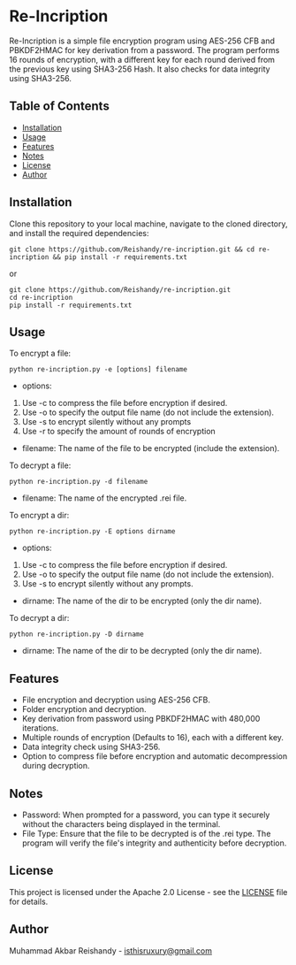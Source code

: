 # Re-Incription

Re-Incription is a simple file encryption program using AES-256 CFB and PBKDF2HMAC for key derivation from a password. The program performs 16 rounds of encryption, with a different key for each round derived from the previous key using SHA3-256 Hash. It also checks for data integrity using SHA3-256.

## Table of Contents
- [Installation](#installation)
- [Usage](#usage)
- [Features](#features)
- [Notes](#notes)
- [License](#license)
- [Author](#author)

## Installation
Clone this repository to your local machine, navigate to the cloned directory, and install the required dependencies:
```
git clone https://github.com/Reishandy/re-incription.git && cd re-incription && pip install -r requirements.txt
```
or
```commandline
git clone https://github.com/Reishandy/re-incription.git
cd re-incription
pip install -r requirements.txt
```


## Usage
To encrypt a file:
```commandline
python re-incription.py -e [options] filename
```
- options:
1. Use -c to compress the file before encryption if desired.
2. Use -o to specify the output file name (do not include the extension).
3. Use -s to encrypt silently without any prompts
4. Use -r to specify the amount of rounds of encryption
- filename: The name of the file to be encrypted (include the extension).

To decrypt a file:
```commandline
python re-incription.py -d filename
```
- filename: The name of the encrypted .rei file.

To encrypt a dir:
```commandline
python re-incription.py -E options dirname
```
- options:
1. Use -c to compress the file before encryption if desired.
2. Use -o to specify the output file name (do not include the extension).
3. Use -s to encrypt silently without any prompts.
- dirname: The name of the dir to be encrypted (only the dir name).

To decrypt a dir:
```commandline
python re-incription.py -D dirname
```
- dirname: The name of the dir to be decrypted (only the dir name).

## Features
- File encryption and decryption using AES-256 CFB.
- Folder encryption and decryption.
- Key derivation from password using PBKDF2HMAC with 480,000 iterations.
- Multiple rounds of encryption (Defaults to 16), each with a different key.
- Data integrity check using SHA3-256.
- Option to compress file before encryption and automatic decompression during decryption.

## Notes
- Password: When prompted for a password, you can type it securely without the characters being displayed in the terminal.
- File Type: Ensure that the file to be decrypted is of the .rei type. The program will verify the file's integrity and authenticity before decryption.

## License
This project is licensed under the Apache 2.0 License - see the [LICENSE](LICENSE) file for details.

## Author
Muhammad Akbar Reishandy - isthisruxury@gmail.com
